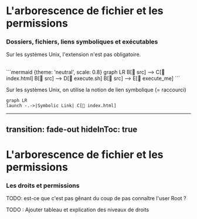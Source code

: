 # L'arborescence de fichier et les permissions
### Dossiers, fichiers, liens symboliques et exécutables


<p v-click class="opacity-90 border-1 border-separate p2">Sur les systèmes Unix, l'extension n'est pas obligatoire.</p>

<br/>
<div v-click>
```mermaid {theme: 'neutral', scale: 0.8}
graph LR
B[📁 src] --> C[📄 index.html]
B[📁 src] --> D[🚀 execute.sh]
B[📁 src] --> E[🚀 execute_me]
```

</div>

<p v-click class="opacity-90 border-1 border-separate p2">Sur les systèmes Unix, on utilise la notion de lien symbolique (= raccourci)

```mermaid {theme: 'neutral', scale: 0.8}
graph LR
launch -.->|Symbolic Link| C[📄 index.html]
```
</p>



---
transition: fade-out
hideInToc: true
---
# L'arborescence de fichier et les permissions
### Les droits et permissions

TODO: est-ce que c'est pas gênant du coup de pas connaître l'user Root ?

TODO : Ajouter tableau et explication des niveaux de droits